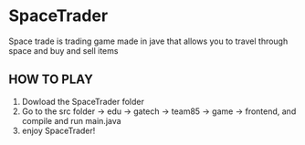 # SpaceTrader
Space trade is trading game made in jave that allows you to travel through space and buy and sell items

## HOW TO PLAY
1. Dowload the SpaceTrader folder
2. Go to the src folder -> edu -> gatech -> team85 -> game -> frontend, and compile and run main.java
3. enjoy SpaceTrader!

